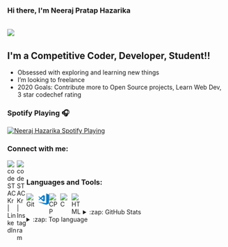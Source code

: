 ### Hi there, I'm Neeraj Pratap Hazarika 
<br />

<img src="https://50-best.com/wp-content/uploads/2018/12/suit_and_tie.jpg">

## I'm a Competitive Coder, Developer, Student!!

-  Obsessed with exploring and learning new things
-  I’m looking to freelance
-  2020 Goals: Contribute more to Open Source projects, Learn Web Dev, 3 star codechef rating

### Spotify Playing 🎧

[<img src="https://now-playing-codeSTACKr.vercel.app/api/spotify-playing" alt="Neeraj Hazarika Spotify Playing" width="350" />](https://open.spotify.com/user/31imrr2t6aoh26jhbxph4ya43nvi)

### Connect with me:

[<img align="left" alt="codeSTACKr | LinkedIn" width="22px" src="https://cdn.jsdelivr.net/npm/simple-icons@v3/icons/linkedin.svg" />][linkedin]
[<img align="left" alt="codeSTACKr | Instagram" width="22px" src="https://cdn.jsdelivr.net/npm/simple-icons@v3/icons/instagram.svg" />][instagram]

<br />

### Languages and Tools:

<img align="left" alt="Git" width="26px" src="https://img-0.journaldunet.com/3UIcNSjWcq-tBa0f4GZFguwrmDM=/1280x/smart/d14dfaf85798491f8a14d8a20be4c357/ccmcms-jdn/11458235.jpg" />
<img align="left" alt="Visual Studio Code" width="26px" src="https://raw.githubusercontent.com/github/explore/80688e429a7d4ef2fca1e82350fe8e3517d3494d/topics/visual-studio-code/visual-studio-code.png" />
<img align="left" alt="CPP" width="26px" src="https://images.vexels.com/media/users/3/166253/isolated/preview/14bc03b7b1c2c4e2656fd4c0a981cbbc-cpp-programming-language-icon-by-vexels.png" />
<img align="left" alt="C" width="26px" src="https://www.kindpng.com/picc/m/355-3559027_c-programming-language-logo-clipart-png-download-c.png" />
<img align="left" alt="HTML" width="26px" src="https://upload.wikimedia.org/wikipedia/commons/thumb/6/61/HTML5_logo_and_wordmark.svg/1200px-HTML5_logo_and_wordmark.svg.png" />

<br />
<br />

<details>
  <summary>:zap: GitHub Stats</summary>

  <img align="left" alt="Neeraj's GitHub Stats" src="https://github-readme-stats.codestackr.vercel.app/api?username=NeerajHazarika&show_icons=true&hide_border=true" />

</details>

<details>
  <summary>:zap: Top language</summary>

  <img align="right" alt="Neeraj's GitHub Stats" src="https://github-readme-stats.vercel.app/api/top-langs/?username=NeerajHazarika&layout=compact&theme=material-palenight" />

</details>

[instagram]: https://www.instagram.com/neerajhazarika_/
[linkedin]: https://www.linkedin.com/in/neeraj-pratap-hazarika-8800301b8/
